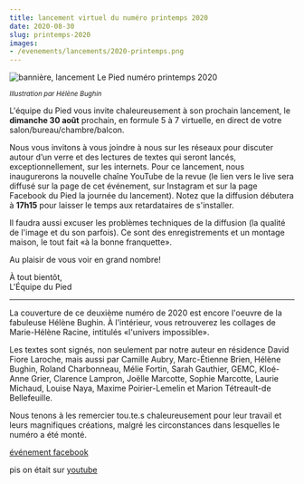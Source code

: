 ```yaml
---
title: lancement virtuel du numéro printemps 2020
date: 2020-08-30
slug: printemps-2020
images:
- /evenements/lancements/2020-printemps.png
---
```


![bannière, lancement Le Pied numéro printemps 2020](/evenements/lancements/2020-printemps.png)

<small><em>Illustration par Hélène Bughin</em></small>

L'équipe du Pied vous invite chaleureusement à son prochain lancement, le **dimanche 30 août** prochain, en formule 5 à 7 virtuelle, en direct de votre salon/bureau/chambre/balcon.

Nous vous invitons à vous joindre à nous sur les réseaux pour discuter autour d’un verre et des lectures de textes qui seront lancés, exceptionnellement, sur les internets. Pour ce lancement, nous inaugurerons la nouvelle chaîne YouTube de la revue (le lien vers le live sera diffusé sur la page de cet événement, sur Instagram et sur la page Facebook du Pied la journée du lancement). Notez que la diffusion débutera à **17h15** pour laisser le temps aux retardataires de s'installer. 

Il faudra aussi excuser les problèmes techniques de la diffusion (la qualité de l'image et du son parfois). Ce sont des enregistrements et un montage maison, le tout fait «à la bonne franquette».

Au plaisir de vous voir en grand nombre!

À tout bientôt,  
L'Équipe du Pied

---

La couverture de ce deuxième numéro de 2020 est encore l'oeuvre de la fabuleuse Hélène Bughin. À l'intérieur, vous retrouverez les collages de Marie-Hélène Racine, intitulés «l'univers impossible». 

Les textes sont signés, non seulement par notre auteur en résidence David Fiore Laroche, mais aussi par Camille Aubry, Marc-Étienne Brien, Hélène Bughin, Roland Charbonneau, Mélie Fortin, Sarah Gauthier, GEMC, Kloé-Anne Grier, Clarence Lampron, Joëlle Marcotte, Sophie Marcotte, Laurie Michaud, Louise Naya, Maxime Poirier-Lemelin et Marion Tétreault-de Bellefeuille.

Nous tenons à les remercier tou.te.s chaleureusement pour leur travail et leurs magnifiques créations, malgré les circonstances dans lesquelles le numéro a été monté.

[événement facebook](https://www.facebook.com/events/3050621285060639/)

pis on était sur [youtube](https://www.youtube.com/watch?v=azbX8VH_PI8)
